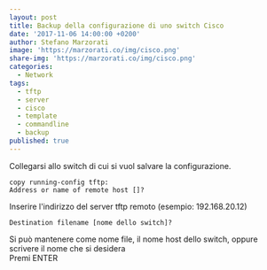 ```yaml
---
layout: post
title: Backup della configurazione di uno switch Cisco
date: '2017-11-06 14:00:00 +0200'
author: Stefano Marzorati
image: 'https://marzorati.co/img/cisco.png'
share-img: 'https://marzorati.co/img/cisco.png'
categories:
  - Network
tags:
  - tftp
  - server
  - cisco
  - template
  - commandline
  - backup
published: true
---
```

Collegarsi allo switch di cui si vuol salvare la configurazione.   

	copy running-config tftp:
	Address or name of remote host []?
	
Inserire l'indirizzo del server tftp remoto (esempio: 192.168.20.12)   

	Destination filename [nome dello switch]?
	
Si può mantenere come nome file, il nome host dello switch, oppure scrivere il nome che si desidera   
Premi ENTER
